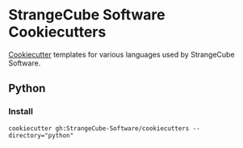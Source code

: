 # StrangeCube Software Cookiecutters

[Cookiecutter](https://github.com/cookiecutter/cookiecutter) templates for various languages used by StrangeCube Software.

## Python

### Install

```shell
cookiecutter gh:StrangeCube-Software/cookiecutters --directory="python"
```
